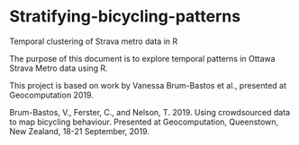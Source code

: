 # Stratifying-bicycling-patterns
Temporal clustering of Strava metro data in R

The purpose of this document is to explore temporal patterns in Ottawa Strava Metro data using R.

This project is based on work by Vanessa Brum-Bastos et al., presented at Geocomputation 2019.

Brum-Bastos, V., Ferster, C., and Nelson, T. 2019. Using crowdsourced data to map bicycling behaviour. 
  Presented at Geocomputation, Queenstown, New Zealand, 18-21 September, 2019.